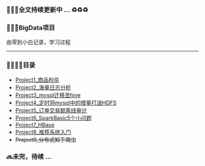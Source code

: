 <br/>
<br/>
  
  
### :lollipop::lollipop::lollipop:全文持续更新中 ... :recycle::recycle::recycle:
  
  
### :rocket::rocket::rocket:BigData项目
由零到小白记录，学习过程

------
  
  
### :bullettrain_side::railway_car::railway_car::railway_car:目录

* [Project1_商品秒杀](./Project1_商品秒杀/README.md)
* [Project2_海量日志分析](./Project2_日志统计/README.md)
* [Project3_mysql迁移至hive](./Project3_mysql迁移至Hive/README.md)
* [Project4_定时将mysql中的增量打进HDFS](./Project4_增量追加到HDFS定时/README.md)
* [Project5_订单交易额离线审计](./Project5_订单交易额离线审计/README.md)
* [Project6_SparkBasic5个小问题](./Project6_SparkBasic5个小问题/README.md)
* [Project7_HBase](./Project7_HBase/README.md)
* [Project8_推荐系统入门]()
* ~~Project9_分布式知乎爬虫~~

### :soon:未完，待续  ...